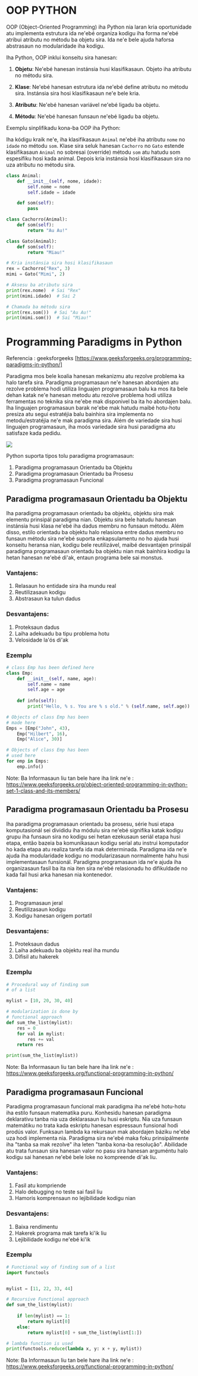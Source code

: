 # OOP PYTHON
OOP (Object-Oriented Programming) iha Python nia laran kria oportunidade atu implementa estrutura ida ne'ebé organiza kodigu iha forma ne'ebé atribui atributu no métodu ba objetu sira. Ida ne'e bele ajuda haforsa abstrasaun no modularidade iha kodigu.

Iha Python, OOP inklui konseitu sira hanesan:

1. **Objetu**: Ne'ebé hanesan instánsia husi klasifikasaun. Objeto iha atributu no métodu sira.

2. **Klase**: Ne'ebé hanesan estrutura ida ne'ebé define atributu no métodu sira. Instánsia sira hosi klasifikasaun ne'e bele kria.

3. **Atributu**: Ne'ebé hanesan variável ne'ebé ligadu ba objetu.

4. **Métodu**: Ne'ebé hanesan funsaun ne'ebé ligadu ba objetu.

Exemplu sinplifikadu kona-ba OOP iha Python:

Iha kódigu kraik ne'e, iha klasifikasaun `Animal` ne'ebé iha atributu `nome` no `idade` no métodu `som`. Klase sira seluk hanesan `Cachorro` no `Gato` estende klasifikasaun `Animal` no sobresai (override) métodu `som` atu hatudu som espesífiku hosi kada animal. Depois kria instánsia hosi klasifikasaun sira no uza atributu no métodu sira.

```python
class Animal:
    def __init__(self, nome, idade):
        self.nome = nome
        self.idade = idade

    def som(self):
        pass

class Cachorro(Animal):
    def som(self):
        return "Au Au!"

class Gato(Animal):
    def som(self):
        return "Miau!"

# Kria instánsia sira hosi klasifikasaun
rex = Cachorro("Rex", 3)
mimi = Gato("Mimi", 2)

# Aksesu ba atributu sira
print(rex.nome)  # Sai "Rex"
print(mimi.idade)  # Sai 2

# Chamada ba métodu sira
print(rex.som())  # Sai "Au Au!"
print(mimi.som())  # Sai "Miau!"
```







# Programming Paradigms in Python
Referencia : geeksforgeeks [https://www.geeksforgeeks.org/programming-paradigms-in-python/]

Paradigma mos bele koalia hanesan mekanizmu atu rezolve problema ka halo tarefa sira. Paradigma programasaun ne'e hanesan abordajen atu rezolve problema hodi utiliza linguajen programasaun balu ka mos ita bele dehan katak ne'e hanesan metodu atu rezolve problema hodi utiliza ferramentas no teknika sira ne'ebe mak disponivel ba ita ho abordajen balu. Iha linguajen programasaun barak ne'ebe mak hatudu maibé hotu-hotu presiza atu segui estratéjia balu bainhira sira implementa no metodu/estratéjia ne'e mak paradigma sira. Além de variedade sira husi linguajen programasaun, iha moós variedade sira husi paradigma atu satisfaze kada pedidu.

<img src='https://media.geeksforgeeks.org/wp-content/uploads/20200311232159/programmin-paradigms.png'>

Python suporta tipos tolu paradigma programasaun:

1. Paradigma programasaun Orientadu ba Objektu
2. Paradigma programasaun Orientadu ba Prosesu
3. Paradigma programasaun Funcional

## Paradigma programasaun Orientadu ba Objektu
Iha paradigma programasaun orientadu ba objektu, objektu sira mak elementu prinsipál paradigma nian. Objektu sira bele hatudu hanesan instánsia husi klasa ne'ebé iha dadus membru no funsaun métodu. Além disso, estilo orientadu ba objektu halo relasiona entre dadus membru no funsaun métodu sira ne'ebé suporta enkapsulamentu no ho ajuda husi konseitu heransa nian, kodigu bele reutilizável, maibé desvantajen prinsipál paradigma programasaun orientadu ba objektu nian mak bainhira kodigu la hetan hanesan ne'ebé di'ak, entaun programa bele sai monstus.

### Vantajens:

1. Relasaun ho entidade sira iha mundu real
2. Reutilizasaun kodigu
3. Abstrasaun ka tulun dadus

### Desvantajens:

1. Proteksaun dadus
2. Laiha adekuadu ba tipu problema hotu
3. Velosidade la'ós di'ak

### Ezemplu
```python
# class Emp has been defined here 
class Emp: 
	def __init__(self, name, age): 
		self.name = name 
		self.age = age 
	
	def info(self): 
		print("Hello, % s. You are % s old." % (self.name, self.age)) 

# Objects of class Emp has been 
# made here		 
Emps = [Emp("John", 43), 
	Emp("Hilbert", 16), 
	Emp("Alice", 30)] 

# Objects of class Emp has been 
# used here 
for emp in Emps: 
	emp.info() 

```

Note: Ba Informasaun liu tan bele hare iha link ne'e : https://www.geeksforgeeks.org/object-oriented-programming-in-python-set-1-class-and-its-members/

## Paradigma programasaun Orientadu ba Prosesu

Iha paradigma programasaun orientadu ba prosesu, série husi etapa komputasionál sei divididu iha módulu sira ne'ebé signifika katak kodigu grupu iha funsaun sira no kodigu sei hetan ezekusaun seriál etapa husi etapa, então bazeia ba komunikasaun kodigu seríal atu instrui komputador ho kada etapa atu realiza tarefa ida mak determinada. Paradigma ida ne'e ajuda iha modularidade kodigu no modularizasaun normalmente hahu husi implementasaun funsionál. Paradigma programasaun ida ne'e ajuda iha organizasaun fasil ba ita nia iten sira ne'ebé relasionadu ho difikuldade no kada fail husi arka hanesan nia kontenedor.

### Vantajens:

1. Programasaun jeral
2. Reutilizasaun kodigu
3. Kodigu hanesan origem portatil

### Desvantajens:

1. Proteksaun dadus
2. Laiha adekuadu ba objektu real iha mundu
3. Difisil atu hakerek

### Ezemplu
```python
# Procedural way of finding sum 
# of a list 

mylist = [10, 20, 30, 40] 

# modularization is done by 
# functional approach 
def sum_the_list(mylist): 
	res = 0
	for val in mylist: 
		res += val 
	return res 

print(sum_the_list(mylist)) 

```
Note: Ba Informasaun liu tan bele hare iha link ne'e : https://www.geeksforgeeks.org/functional-programming-in-python/


## Paradigma programasaun Funcional

Paradigma programasaun funcional mak paradigma iha ne'ebé hotu-hotu iha estilo funsaun matematika puru. Konhesidu hanesan paradigma deklarativu tanba nia uza deklarasaun liu husi eskriptu. Nia uza funsaun matemátiku no trata kada eskriptu hanesan espressaun funsional hodi prodús valor. Funksaun lambda ka rekursaun mak abordajen báziku ne'ebé uza hodi implementa nia. Paradigma sira ne'ebé maka foku prinsipálmente iha "tanba sa mak rezolve" iha leten "tanba kona-ba resolução". Abilidade atu trata funsaun sira hanesan valor no pasu sira hanesan arguméntu halo kodigu sai hanesan ne'ebé bele loke no kompreende di'ak liu.

### Vantajens:

1. Fasil atu kompriende
2. Halo debugging no teste sai fasil liu
3. Hamoris komprensaun no lejibilidade kodigu nian

### Desvantajens:

1. Baixa rendimentu
2. Hakerek programa mak tarefa ki'ik liu
3. Lejibilidade kodigu ne'ebé ki'ik

### Ezemplu
```python
# Functional way of finding sum of a list 
import functools 


mylist = [11, 22, 33, 44] 

# Recursive Functional approach 
def sum_the_list(mylist): 
	
	if len(mylist) == 1: 
		return mylist[0] 
	else: 
		return mylist[0] + sum_the_list(mylist[1:]) 

# lambda function is used 
print(functools.reduce(lambda x, y: x + y, mylist)) 

```

Note: Ba Informasaun liu tan bele hare iha link ne'e : https://www.geeksforgeeks.org/functional-programming-in-python/